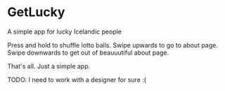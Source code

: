 # GetLucky
A simple app for lucky Icelandic people

Press and hold to shuffle lotto balls.
Swipe upwards to go to about page.
Swipe downwards to get out of beauuutiful about page.

That's all.
Just a simple app.

TODO: I need to work with a designer for sure :(
